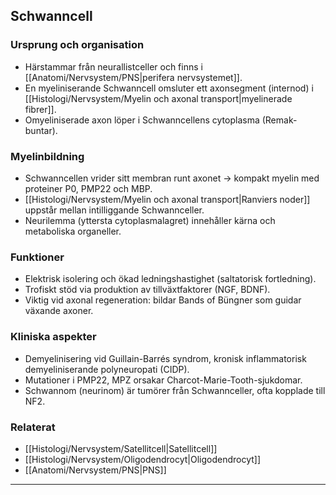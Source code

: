 ## Schwanncell

### Ursprung och organisation
- Härstammar från neurallistceller och finns i [[Anatomi/Nervsystem/PNS|perifera nervsystemet]].  
- En myeliniserande Schwanncell omsluter ett axonsegment (internod) i [[Histologi/Nervsystem/Myelin och axonal transport|myelinerade fibrer]].  
- Omyeliniserade axon löper i Schwanncellens cytoplasma (Remak-buntar).

### Myelinbildning
- Schwanncellen vrider sitt membran runt axonet → kompakt myelin med proteiner P0, PMP22 och MBP.  
- [[Histologi/Nervsystem/Myelin och axonal transport|Ranviers noder]] uppstår mellan intilliggande Schwannceller.  
- Neurilemma (yttersta cytoplasmalagret) innehåller kärna och metaboliska organeller.

### Funktioner
- Elektrisk isolering och ökad ledningshastighet (saltatorisk fortledning).  
- Trofiskt stöd via produktion av tillväxtfaktorer (NGF, BDNF).  
- Viktig vid axonal regeneration: bildar Bands of Büngner som guidar växande axoner.

### Kliniska aspekter
- Demyelinisering vid Guillain-Barrés syndrom, kronisk inflammatorisk demyeliniserande polyneuropati (CIDP).  
- Mutationer i PMP22, MPZ orsakar Charcot-Marie-Tooth-sjukdomar.  
- Schwannom (neurinom) är tumörer från Schwannceller, ofta kopplade till NF2.

### Relaterat
- [[Histologi/Nervsystem/Satellitcell|Satellitcell]]  
- [[Histologi/Nervsystem/Oligodendrocyt|Oligodendrocyt]]  
- [[Anatomi/Nervsystem/PNS|PNS]]  

---

